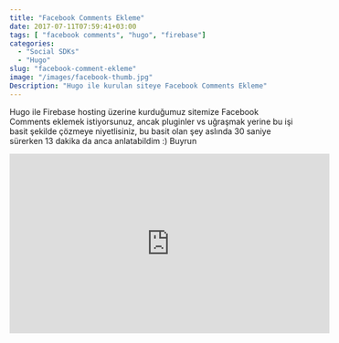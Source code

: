 ```yaml
---
title: "Facebook Comments Ekleme"
date: 2017-07-11T07:59:41+03:00
tags: [ "facebook comments", "hugo", "firebase"]
categories:
  - "Social SDKs"
  - "Hugo"
slug: "facebook-comment-ekleme"
image: "/images/facebook-thumb.jpg"
Description: "Hugo ile kurulan siteye Facebook Comments Ekleme"
---
```


Hugo ile Firebase hosting üzerine kurduğumuz sitemize Facebook Comments eklemek istiyorsunuz, ancak pluginler vs uğraşmak yerine bu işi basit şekilde çözmeye niyetlisiniz, bu basit olan şey aslında 30 saniye sürerken 13 dakika da anca anlatabildim :) 
Buyrun

<iframe width="560" height="315" src="https://www.youtube.com/embed/WEYZmv0ReiU?rel=0&amp;" frameborder="0" allowfullscreen></iframe>